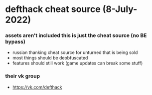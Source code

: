 # defthack cheat source (8-July-2022)
### assets aren't included this is just the cheat source (no BE bypass)

- russian thanking cheat source for unturned that is being sold
- most things should be deobfuscated
- features should still work (game updates can break some stuff)

### their vk group
- https://vk.com/defthack
